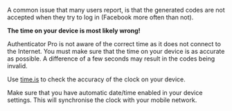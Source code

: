 A common issue that many users report, is that the generated codes are not accepted when they try to log in (Facebook more often than not).

**The time on your device is most likely wrong!**

Authenticator Pro is not aware of the correct time as it does not connect to the Internet. You must make sure that the time on your device is as accurate as possible. A difference of a few seconds may result in the codes being invalid.

Use [time.is](https://time.is/) to check the accuracy of the clock on your device.

Make sure that you have automatic date/time enabled in your device settings. This will synchronise the clock with your mobile network.